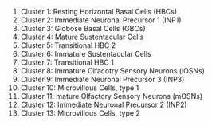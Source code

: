 1. Cluster 1: Resting Horizontal Basal Cells (HBCs)
2. Cluster 2: Immediate Neuronal Precursor 1 (INP1)
3. Cluster 3: Globose Basal Cells (GBCs)
4. Cluster 4: Mature Sustentacular Cells
5. Cluster 5: Transitional HBC 2
6. Cluster 6: Immature Sustentacular Cells
7. Cluster 7: Transitional HBC 1
8. Cluster 8: Immature Olfacotry Sensory Neurons (iOSNs)
9. Cluster 9: Immediate Neuronal Precursor 3 (INP3)
10. Cluster 10: Microvillous Cells, type 1
11. Cluster 11: mature Olfactory Sensory Neurons (mOSNs)
12. Cluster 12: Immediate Neuronal Precursor 2 (INP2)
13. Cluster 13: Microvillous Cells, type 2
